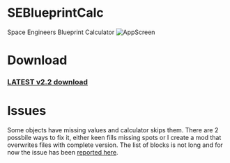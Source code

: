 # SEBlueprintCalc
Space Engineers Blueprint Calculator
![AppScreen](https://repository-images.githubusercontent.com/332502325/a2d2099c-8f67-4010-b9e4-c1e2042cf57d)

# Download
### [LATEST v2.2 download](https://github.com/Guzuu/SEBlueprintCalc/releases/download/v2.2/SEBlueprintCalc_v2_2.rar)

# Issues
Some objects have missing values and calculator skips them. There are 2 possbile ways to fix it, either keen fills missing spots or I create a mod that overwrites files with complete version. The list of blocks is not long and for now the issue has been [reported here](https://support.keenswh.com/spaceengineers/pc/topic/null-subtypeid-values_1).
